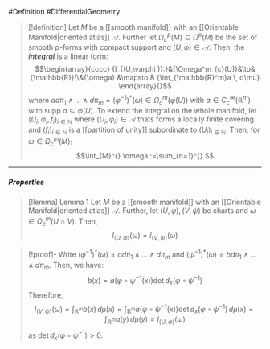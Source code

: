 #Definition #DifferentialGeometry 

> [!definition]
> Let $M$ be a [[smooth manifold]] with an [[Orientable Manifold|oriented atlas]] $\mathcal{A}$. Further let $\Omega^p_{c}(M)\subseteq \Omega^p(M)$ be the set of smooth $p$-forms with compact support and $(U,\varphi)\in \mathcal{A}$. Then, the ***integral*** is a linear form:
> $$\begin{array}{cccc} {I_{(U,\varphi )}:}&{\Omega^m_{c}(U)}&\to&{\mathbb{R}}\\&{\omega} &\mapsto & {\int_{\mathbb{R}^m}a  \, d\mu} \end{array}{}$$where $a d\pi_{1}\land\dots \land d\pi_{m}=(\varphi ^{-1})^{*}(\omega)\in \Omega^m_{c}(\varphi(U))$ with $a\in C^\infty_{c}(\mathbb{R}^m)$ with $\text{supp }a\subseteq\varphi(U)$. To extend the integral on the whole manifold, let $(U_{i},\varphi_{i},f_{i})_{i\in \mathbb{N}}$ where $(U_{i},\varphi_{i})\in \mathcal{A}$ thats forms a locally finite covering and $(f_{i})_{i\in \mathbb{N}}$ is a [[partition of unity]] subordinate to $(U_{i})_{i\in \mathbb{N}}$. Then, for $\omega\in \Omega_{c}^m(M)$: $$\int_{M}^{} \omega :=\sum_{n=1}^{} $$
---
##### Properties
> [!lemma] Lemma 1
> Let $M$ be a [[smooth manifold]] with an [[Orientable Manifold|oriented atlas]] $\mathcal{A}$. Further, let $(U,\varphi),(V,\psi)$ be charts and $\omega\in \Omega^m_{c}(U\cap V)$. Then, $$I_{(U,\varphi)}(\omega)=I_{(V,\psi)}(\omega)$$

> [!proof]-
> Write $(\varphi ^{-1})^{*}(\omega)=ad\pi_{1}\land\dots \land d\pi_{m}$ and $(\psi ^{-1})^{*}(\omega)=bd\pi_{1}\land\dots \land d\pi_{m}$. Then, we have: $$b(x)=a(\varphi \circ \psi ^{-1}(x))\det d_{x}(\varphi \circ \psi ^{-1})$$Therefore, $$I_{(V,\psi)}(\omega)=\int_{\mathbb{R}^m}b(x) \, d\mu(x)=\int_{\mathbb{R}^m}^{} a(\varphi \circ \psi ^{-1}(x))\det d_{x}(\varphi \circ \psi ^{-1}) \, d\mu(x)=\int_{\mathbb{R}^m}^{} a(y) \, d\mu(y)=I_{(U,\varphi)}(\omega)  $$as $\det d_{x}(\varphi \circ\psi ^{-1})>0$.
